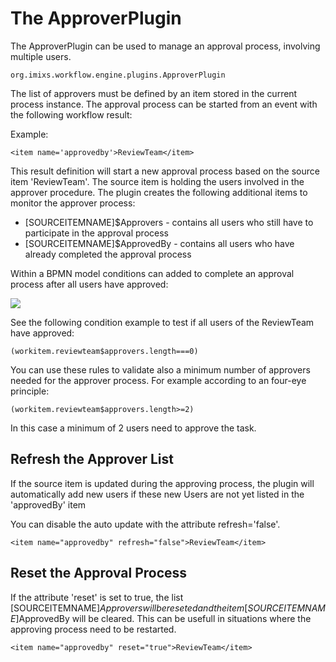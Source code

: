 # The ApproverPlugin

The ApproverPlugin can be used to manage an approval process, involving multiple users.

    org.imixs.workflow.engine.plugins.ApproverPlugin

The list of approvers must be defined by an item stored in the current process instance. The approval process can be started from an event with the following workflow result:
 
Example:
 
    <item name='approvedby'>ReviewTeam</item>
 
This result definition will start a new approval process based on the source item 'ReviewTeam'. The source item is holding the users involved in the approver procedure. The plugin creates the following additional items to monitor the approver process:
 
 * [SOURCEITEMNAME]$Approvers   -  contains all users who still have to participate in the approval process
 * [SOURCEITEMNAME]$ApprovedBy  -  contains all users who have already completed the approval process

Within a BPMN model conditions can added to complete an approval process after all users have approved:


<img src="../../images/approverplugin.png"/> 


See the following condition example to test if all users of the ReviewTeam have approved:

	(workitem.reviewteam$approvers.length===0)

You can use these rules to validate also a minimum number of approvers needed for the approver process. For example according to an four-eye principle:

	(workitem.reviewteam$approvers.length>=2)

In this case a minimum of 2 users need to approve the task. 


## Refresh the Approver List

If the source item is updated during the approving process, the plugin will automatically add new users if these new Users are not yet listed in the 'approvedBy' item

You can disable the auto update with the attribute refresh='false'.


    <item name="approvedby" refresh="false">ReviewTeam</item>



## Reset the Approval Process


If the attribute 'reset' is set to true, the list [SOURCEITEMNAME]$Approvers
will be reseted and the item [SOURCEITEMNAME]$ApprovedBy will be cleared. This can be usefull in situations where the approving process need to be restarted. 


    <item name="approvedby" reset="true">ReviewTeam</item>

    
    